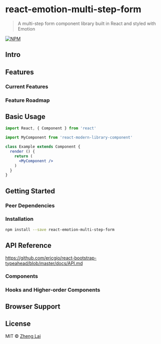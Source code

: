 # react-emotion-multi-step-form

> A multi-step form component library built in React and styled with Emotion

[![NPM](https://img.shields.io/npm/v/react-emotion-multi-step-form.svg)](https://www.npmjs.com/package/react-emotion-multi-step-form)

## Intro

## Features

### Current Features

### Feature Roadmap

## Basic Usage

```jsx
import React, { Component } from 'react'

import MyComponent from 'react-modern-library-component'

class Example extends Component {
  render () {
    return (
      <MyComponent />
    )
  }
}
```

## Getting Started

### Peer Dependencies

### Installation

```bash
npm install --save react-emotion-multi-step-form
```

## API Reference
https://github.com/ericgio/react-bootstrap-typeahead/blob/master/docs/API.md

### Components

### Hooks and Higher-order Components

## Browser Support

## License

MIT © [Zheng Lai](https://github.com/z2lai)
